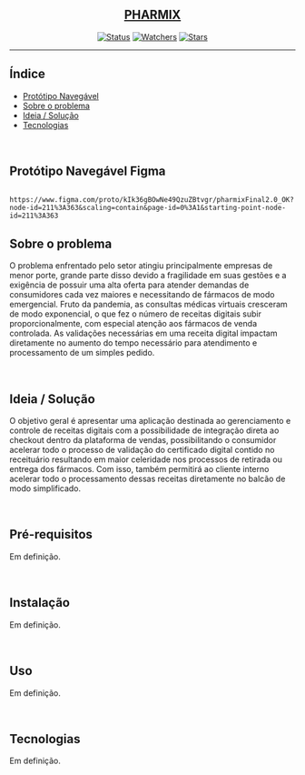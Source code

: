 <p align="center">
  <a href="" rel="noopener">
 <!-- <img src="#"></a>  -->
</p>
<h2 align="center">PHARMIX</h2>

<div align="center">

[![Status](https://img.shields.io/badge/status-active-success.svg)]()
[![Watchers](https://img.shields.io/github/watchers/ramonsoeira/puc_entregas)]()
[![Stars](https://img.shields.io/github/stars/ramonsoeira/puc_entregas)]()
</div>

---


## Índice

- [Protótipo Navegável](#prototipo)
- [Sobre o problema](#problem_statement)
- [Ideia / Solução](#idea)
- [Tecnologias](#tech_stack)


<br>

## Protótipo Navegável Figma <a name = "protitpo"></a>


```

https://www.figma.com/proto/kIk36gBOwNe49QzuZBtvgr/pharmixFinal2.0_OK?node-id=211%3A363&scaling=contain&page-id=0%3A1&starting-point-node-id=211%3A363

```


## Sobre o problema <a name = "problem_statement"></a>

O problema enfrentado pelo setor atingiu principalmente empresas de menor porte, grande parte disso devido a fragilidade em suas gestões e a exigência de possuir uma alta oferta para atender demandas de consumidores cada vez maiores e necessitando de fármacos de modo emergencial. Fruto da pandemia, as consultas médicas virtuais cresceram de modo exponencial, o que fez o número de receitas digitais subir proporcionalmente, com especial atenção aos fármacos de venda controlada. As validações necessárias em uma receita digital impactam diretamente no aumento do tempo necessário para atendimento e processamento de um simples pedido.

<br>

## Ideia / Solução <a name = "idea"></a>

O objetivo geral é apresentar uma aplicação destinada ao gerenciamento e controle de receitas digitais com a possibilidade de integração direta ao checkout dentro da plataforma de vendas, possibilitando o consumidor acelerar todo o processo de validação do certificado digital contido no receituário resultando em maior celeridade nos processos de retirada ou entrega dos fármacos. Com isso, também permitirá ao cliente interno acelerar todo o processamento dessas receitas diretamente no balcão de modo simplificado.

<br>

## Pré-requisitos

Em definição.

<br>

## Instalação

Em definição.

<br>


## Uso <a name="usage"></a>

Em definição.

<br>


## Tecnologias <a name = "tech_stack"></a>

Em definição.

<br>



<br>


